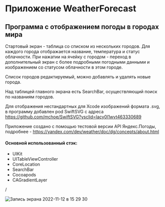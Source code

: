 # Приложение WeatherForecast

## Программа с отображением погоды в городах мира

Стартовый экран - таблица со списком из нескольких городов. Для каждого города отображается название, температура и  статус облачности. 
При нажатии на ячейку с городом - переход в дополнительный экран с более подробными погодными данными и изображением со статусом облачности в этом городе.

Список городов редактируемый, можно добавлять и удалять новые города.

Над таблицей главного экрана есть SearchBar, осуществляющий поиск по названиям городов.

Для отображения нестандартных для Xcode изображений формата .svg, в программу добавлен pod SwiftSVG с адреса https://github.com/mchoe/SwiftSVG?ysclid=lacy0l1wvt463330689

Приложение создано с помощью тестовой версии API Яндекс.Погоды, подробнее - https://yandex.com/dev/weather/doc/dg/concepts/about.html

#### Основной использованный стэк: 
- UIKit
- UITableViewController
- CoreLocation
- SearchBar 
- Cocoapods
- CAGradientLayer

/


![Запись экрана 2022-11-12 в 15 29 30](https://user-images.githubusercontent.com/95984296/201474292-2b663a37-60e7-4ba3-a57e-94521d8499f1.gif)

